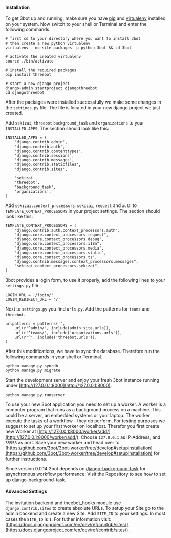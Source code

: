#### Installation

To get 3bot up and running, make sure you have [pip](https://github.com/pypa/pip) and [virtualenv](https://github.com/pypa/virtualenv) installed on your system. Now switch to your shell or Terminal and enter the following commands.

    # first cd to your directory where you want to install 3bot
    # then create a new python virtualenv
    virtualenv --no-site-packages -p python 3bot && cd 3bot

    # activate the created virtualenv
    source ./bin/activate

    # install the required packages
    pip install threebot

    # start a new django project
    django-admin startproject djangothreebot
    cd djangothreebot


After the packages were installed successfully we make some changes in the `settings.py` file. The file is located in your new django project we just created.

Add `sekizai`, `threebot` `background_task` and `organizations` to your `INSTALLED_APPS`. The section should look like this:

    INSTALLED_APPS = (
        'django.contrib.admin',
        'django.contrib.auth',
        'django.contrib.contenttypes',
        'django.contrib.sessions',
        'django.contrib.messages',
        'django.contrib.staticfiles',
        'django.contrib.sites',

        'sekizai',
        'threebot',
        'background_task',
        'organizations',
    )


Add `sekizai.context_processors.sekizai`, `request` and `auth` to `TEMPLATE_CONTEXT_PROCESSORS` in your project settings. The section should look like this:

    TEMPLATE_CONTEXT_PROCESSORS = (
        "django.contrib.auth.context_processors.auth",
        "django.core.context_processors.request",
        "django.core.context_processors.debug",
        "django.core.context_processors.i18n",
        "django.core.context_processors.media",
        "django.core.context_processors.static",
        "django.core.context_processors.tz",
        "django.contrib.messages.context_processors.messages",
        "sekizai.context_processors.sekizai",
    )


3bot provides a login form, to use it properly, add the following lines to your `settings.py` file

    LOGIN_URL = '/login/'
    LOGIN_REDIRECT_URL = '/'


Next to `settings.py` you find `urls.py`. Add the patterns for `teams` and `threebot`.

    urlpatterns = patterns('',
        url(r'^admin/', include(admin.site.urls)),
        url(r'^teams/', include('organizations.urls')),
        url(r'^', include('threebot.urls')),
    )


After this modifications, we have to sync the database. Therefore run the following commands in your shell or Terminal.

    python manage.py syncdb
    python manage.py migrate


Start the development server and enjoy your fresh 3bot instance running under [http://127.0.0.1:8000](http://127.0.0.1:8000).

    python manage.py runserver


To use your new 3bot application you need to set up a worker. A worker is a computer program that runs as a background process on a machine. This could be a server, an embedded systems or your laptop. The worker execute the tasks of a workflow - they do perform.
For testing purposes we suggest to set up your first worker on localhost. Therefor you first create new Worker at [http://127.0.0.1:8000/worker/add/](http://127.0.0.1:8000/worker/add/). Choose `127.0.0.1` as IP-Address, and `55556` as port. Save your new worker and head over to [https://github.com/3bot/3bot-worker/tree/develop#setupinstallation](https://github.com/3bot/3bot-worker/tree/develop#setupinstallation) for further instructions.

Since version 0.0.14 3bot depends on [django-background-task](https://github.com/lilspikey/django-background-task) for asynchronous workflow performance. Visit the Repository to see how to set up django-background-task.


#### Advanced Settings

The invitation backend and theebot_hooks module use `django.contrib.sites` to create absolute URLs. To setup your Site go to the admin backend and create a new Site. Add `SITE_ID` to your settings. In most cases the `SITE_ID` is `1`. For futher information visit: [https://docs.djangoproject.com/en/dev/ref/contrib/sites/](https://docs.djangoproject.com/en/dev/ref/contrib/sites/).
